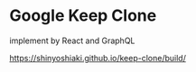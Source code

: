 # Google Keep Clone 

implement by React and GraphQL

https://shinyoshiaki.github.io/keep-clone/build/
